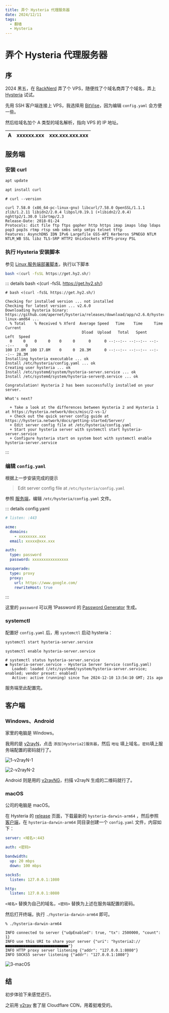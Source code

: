 ```yaml
---
title: 弄个 Hysteria 代理服务器
date: 2024/12/11
tags:
  - 翻墙
  - Hysteria
---
```


# 弄个 Hysteria 代理服务器

## 序

2024 黑五，在 [RackNerd](https://my.racknerd.com/aff.php?aff=13255) 弄了个 VPS，随便找了个域名商弄了个域名，弄上 [Hysteria](https://v2.hysteria.network/zh/) 试试。

先用 SSH 客户端连接上 VPS，我选择用 [BitVise](https://bitvise.com/)，因为编辑 `config.yaml` 会方便一些。

然后给域名加个 A 类型的域名解析，指向 VPS 的 IP 地址。

| A   | xxxxxx.xxx | xxx.xxx.xxx.xxx |
| --- | ---------- | --------------- |

## 服务端

### 安装 curl

```bash
apt update
```

```bash
apt install curl
```

```
# curl --version

curl 7.58.0 (x86_64-pc-linux-gnu) libcurl/7.58.0 OpenSSL/1.1.1 zlib/1.2.11 libidn2/2.0.4 libpsl/0.19.1 (+libidn2/2.0.4) nghttp2/1.30.0 librtmp/2.3
Release-Date: 2018-01-24
Protocols: dict file ftp ftps gopher http https imap imaps ldap ldaps pop3 pop3s rtmp rtsp smb smbs smtp smtps telnet tftp
Features: AsynchDNS IDN IPv6 Largefile GSS-API Kerberos SPNEGO NTLM NTLM_WB SSL libz TLS-SRP HTTP2 UnixSockets HTTPS-proxy PSL
```

### 执行 Hysteria 安装脚本

参见 [Linux 服务端部署脚本](https://v2.hysteria.network/zh/docs/getting-started/Installation/#linux)，执行以下脚本

```bash
bash <(curl -fsSL https://get.hy2.sh/)
```

::: details bash <(curl -fsSL https://get.hy2.sh/)

```
# bash <(curl -fsSL https://get.hy2.sh/)

Checking for installed version ... not installed
Checking for latest version ... v2.6.0
Downloading hysteria binary: https://github.com/apernet/hysteria/releases/download/app/v2.6.0/hysteria-linux-amd64 ...
  % Total    % Received % Xferd  Average Speed   Time    Time     Time  Current
                                  Dload  Upload   Total   Spent    Left  Speed
  0     0    0     0    0     0      0      0 --:--:-- --:--:-- --:--:--     0
100 17.8M  100 17.8M    0     0  28.3M      0 --:--:-- --:--:-- --:--:-- 28.3M
Installing hysteria executable ... ok
Install /etc/hysteria/config.yaml ... ok
Creating user hysteria ... ok
Install /etc/systemd/system/hysteria-server.service ... ok
Install /etc/systemd/system/hysteria-server@.service ... ok

Congratulation! Hysteria 2 has been successfully installed on your server.

What's next?

  + Take a look at the differences between Hysteria 2 and Hysteria 1 at https://hysteria.network/docs/misc/2-vs-1/
  + Check out the quick server config guide at https://hysteria.network/docs/getting-started/Server/
  + Edit server config file at /etc/hysteria/config.yaml
  + Start your hysteria server with systemctl start hysteria-server.service
  + Configure hysteria start on system boot with systemctl enable hysteria-server.service

```

:::

### 编辑 `config.yaml`

根据上一步安装完成的提示

> Edit server config file at `/etc/hysteria/config.yaml`

参照 [服务端](https://v2.hysteria.network/zh/docs/getting-started/Server/)，编辑 `/etc/hysteria/config.yaml` 文件。

::: details config.yaml

```yaml
# listen: :443

acme:
  domains:
    - xxxxxxxx.xxx
  email: xxxxx@xxx.xxx

auth:
  type: password
  password: xxxxxxxxxxxxxxxx

masquerade:
  type: proxy
  proxy:
    url: https://www.google.com/
    rewriteHost: true
```

:::

这里的 `password` 可以用 1Password 的 [Password Generator](https://1password.com/password-generator) 生成。

### systemctl

配置好 `config.yaml` 后，用 `systemctl` 启动 hysteria：

```bash
systemctl start hysteria-server.service
```

```bash
systemctl enable hysteria-server.service
```

```
# systemctl status hysteria-server.service
● hysteria-server.service - Hysteria Server Service (config.yaml)
   Loaded: loaded (/etc/systemd/system/hysteria-server.service; enabled; vendor preset: enabled)
   Active: active (running) since Tue 2024-12-10 13:54:10 GMT; 21s ago
```

服务端至此配置完。

## 客户端

### Windows、Android

家里的电脑是 Windows。

我用的是 [v2rayN](https://github.com/2dust/v2rayN)，点击 `添加[Hysteria2]服务器`，然后 `地址` 填上域名，`密码`填上服务端配置的密码就行了。

![1-v2rayN-1](https://cdn.jsdelivr.net/gh/tangjan/imgBed/notes/2024/12/11/hysteria/1-v2rayN-1.png)

![2-v2rayN-2](https://cdn.jsdelivr.net/gh/tangjan/imgBed/notes/2024/12/11/hysteria/2-v2rayN-2.png)

Android 则是用的 [v2rayNG](https://github.com/2dust/v2rayNG)，扫描 v2rayN 生成的二维码就行了。

### macOS

公司的电脑是 macOS。

在 Hysteria 的 [release](https://github.com/apernet/hysteria/releases) 页面，下载最新的 `hysteria-darwin-arm64` ，然后参照 [客户端](https://v2.hysteria.network/zh/docs/getting-started/Client/)，在 `hysteria-darwin-arm64` 同目录创建一个 `config.yaml` 文件，内容如下：

```yaml
server: <域名>:443

auth: <密码>

bandwidth:
  up: 20 mbps
  down: 100 mbps

socks5:
  listen: 127.0.0.1:1080

http:
  listen: 127.0.0.1:8080
```

`<域名>` 替换为自己的域名，`<密码>` 替换为上述在服务端配置的密码。

然后打开终端，执行 `./hysteria-darwin-arm64` 即可。

```
% ./hysteria-darwin-arm64

INFO connected to server {"udpEnabled": true, "tx": 2500000, "count": 1}
INFO use this URI to share your server {"uri": "hysteria2://■■■■■■■■■■■■■■■■■■■■■■■■■■■■"}
INFO HTTP proxy server listening {"addr": "127.0.0.1:8080"}
INFO SOCKS5 server listening {"addr": "127.0.0.1:1080"}
```

![3-macOS](https://cdn.jsdelivr.net/gh/tangjan/imgBed/notes/2024/12/11/hysteria/3-macOS.png)

## 结

初步体验下来感觉还行。

之前用 [v2ray](/2023/09/01/reinstall-v2ray) 套了层 Cloudflare CDN，用着挺难受的。
